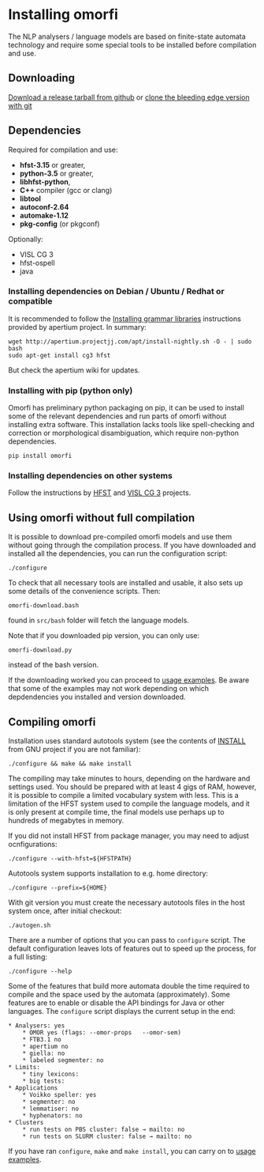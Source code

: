 # Installing omorfi

The NLP analysers / language models are based on finite-state automata
technology and require some special tools to be installed before compilation and
use.

## Downloading

[Download a release tarball from
 github](https://github.com/flammie/omorfi/releases) or [clone
the bleeding edge version with git](https://github.com/flammie/omorfi/)

## Dependencies

Required for compilation and use:

* **hfst-3.15** or greater,
* **python-3.5** or greater,
* **libhfst-python**,
* **C++** compiler (gcc or clang)
* **libtool**
* **autoconf-2.64**
* **automake-1.12**
* **pkg-config** (or pkgconf)

Optionally:

* VISL CG 3
* hfst-ospell
* java

### Installing dependencies on Debian / Ubuntu / Redhat or compatible

It is recommended to follow the [Installing grammar
libraries](https://wiki.apertium.org/wiki/Installation_of_grammar_libraries)
instructions provided by apertium project. In summary:

```
wget http://apertium.projectjj.com/apt/install-nightly.sh -O - | sudo bash
sudo apt-get install cg3 hfst
```

But check the apertium wiki for updates.

### Installing with pip (python only)

Omorfi has preliminary python packaging on pip, it can be used to install
some of the relevant dependencies and run parts of omorfi without installing
extra software. This installation lacks tools like spell-checking and
correction or morphological disambiguation, which require non-python
dependencies.

```
pip install omorfi
```

### Installing dependencies on other systems

Follow the instructions by [HFST](https://hfst.github.io) and [VISL CG
3](https://visl.sdu.dk/cg3.html) projects.

## Using omorfi without full compilation

It is possible to download pre-compiled omorfi models and use them without going
through the compilation process. If you have downloaded and installed all the
dependencies, you can run the configuration script:

```
./configure
```

To check that all necessary tools are installed and usable, it also sets up some
details of the convenience scripts. Then:

```
omorfi-download.bash
```

found in `src/bash` folder will fetch the language models.

Note that if you downloaded pip version, you can only use:

```
omorfi-download.py
```

instead of the bash version.

If the downloading worked you can proceed to [usage examples](usage.html). Be
aware that some of the examples may not work depending on which depdendencies
you installed and version downloaded.

## Compiling omorfi

Installation uses standard autotools system (see the contents of
[INSTALL](https://github.com/flammie/omorfi/blob/develop/INSTALL) from GNU
project if you are not familiar):

```
./configure && make && make install
```

The compiling may take minutes to hours, depending on the hardware and settings
used. You should be prepared with at least 4 gigs of RAM, however, it is
possible to compile a limited vocabulary system with less. This is a limitation
of the HFST system used to compile the language models, and it is only present
at compile time, the final models use perhaps up to hundreds of megabytes in
memory.

If you did not install HFST from package manager, you may need to adjust
ocnfigurations:

```
./configure --with-hfst=${HFSTPATH}
```

Autotools system supports installation to e.g. home directory:

```
./configure --prefix=${HOME}
```

With git version you must create the necessary autotools files in the host
system once, after initial checkout:

```
./autogen.sh
```

There are a number of options that you can pass to `configure` script. The
default configuration leaves lots of features out to speed up the process,
for a full listing:

```
./configure --help
```

Some of the features that build more automata double the time required to
compile and the space used by the automata (approximately). Some features are
to enable or disable the API bindings for Java or other languages. The
`configure` script displays the current setup in the end:

```
* Analysers: yes
    * OMOR yes (flags: --omor-props   --omor-sem)
    * FTB3.1 no
    * apertium no
    * giella: no
    * labeled segmenter: no
* Limits:
    * tiny lexicons:
    * big tests:
* Applications
    * Voikko speller: yes
    * segmenter: no
    * lemmatiser: no
    * hyphenators: no
* Clusters
    * run tests on PBS cluster: false → mailto: no
    * run tests on SLURM cluster: false → mailto: no
```

If you have ran `configure`, `make` and `make install`, you can carry on to
[usage examples](usage.html).
